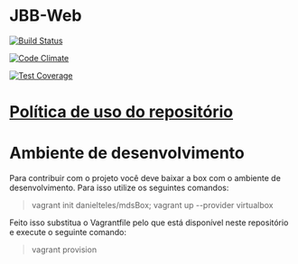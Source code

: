 # JBB-Web

[![Build Status](https://travis-ci.org/fga-gpp-mds/2016.2-Jardim-Botanico-Web.svg?branch=development)](https://travis-ci.org/fga-gpp-mds/2016.2-Jardim-Botanico-Web)

[![Code Climate](https://codeclimate.com/github/fga-gpp-mds/2016.2-Time06-Jardim-Botanico-Web/badges/gpa.svg)](https://codeclimate.com/github/fga-gpp-mds/2016.2-Time06-Jardim-Botanico-Web)

[![Test Coverage](https://codeclimate.com/github/fga-gpp-mds/2016.2-Time06-Jardim-Botanico-Web/badges/coverage.svg)](https://codeclimate.com/github/fga-gpp-mds/2016.2-Time06-Jardim-Botanico-Web/coverage)

# [Política de uso do repositório](https://github.com/fga-gpp-mds/2016.2-Time06-Jardim-Botanico-Web/wiki/Pol%C3%ADtica-de-uso-do-repositório)

# Ambiente de desenvolvimento

Para contribuir com o projeto você deve baixar a box com o ambiente de desenvolvimento. Para isso utilize os seguintes comandos:
> vagrant init danielteles/mdsBox; vagrant up --provider virtualbox

Feito isso substitua o Vagrantfile pelo que está disponível neste repositório e execute o seguinte comando:
> vagrant provision
